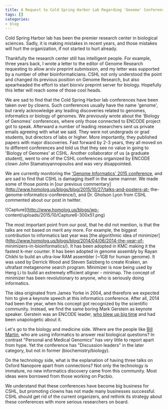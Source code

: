 ```yaml
---
title: A Request to Cold Spring Harbor Lab Regarding 'Genome' Conferences
tags: []
categories:
- blog
---
```

Cold Spring Harbor lab has been the premier research center in biological
sciences. Sadly, it is making mistakes in recent years, and those mistakes
will hurt the organization, if not started to hurt already.
<!--more-->

Thankfully the research center still has intelligent people. For example,
three years back, I wrote a letter to the editor of Genome Research requesting
to allow arxiv preprint submission, and my letter was supported by a number of
other bioinformaticians. CSHL not only understood the point and changed its
previous position on Genome Research, but also spearheaded the effort to start
biorxiv preprint server for biology. Hopefully this letter will reach some of
those cool heads.

We are sad to find that the Cold Spring Harbor lab conferences have been taken
over by clowns. Such conferences usually have the name 'genome', but rarely
acknowledge any leading discoveries related to genomes, informatics or biology
of genomes. We previously wrote about the 'Biology of Genomes' conferences,
where only those connected to ENCODE project got to speak. Afterward a number
of leading researchers sent us private emails agreeing with what we said. They
were not undergrads or grad students, but directors of labs or higher. More
importantly, they published papers with major discoveries. Fast forward by 2-3
years, they all moved on to different conferences and told us that they see no
value in going to 'Biology of Genomes' at CSHL. Another collaborator of us (a
graduate student), went to one of the CSHL conferences organized by ENCODE
clown John Stamatoyannopoulos and was very disappointed.

We are currently monitoring the ['Genome Informatics' 2015
conference](https://meetings.cshl.edu/meetings.aspx?meet=info&year=15), and
are sad to find that CSHL is damaging itself in the same manner. We made some
of those points in [our previous
commentary](http://www.homolog.us/blogs/blog/2015/10/27/talks-and-posters-at-
the-genome-informatics-conference/), and Dr. Gholson Lyon from CSHL commented
about our post in twitter.

![Capture](http://www.homolog.us/blogs/wp-
content/uploads/2015/10/Capture6-300x51.png)

The most important point from our post, that he did not mention, is that the
talks are not based on merit any more. For example, the biggest contribution
to informatics last year was [the algorithmic idea of
minimizer](http://www.homolog.us/blogs/blog/2014/04/06/2014-the-year-of-
minimizers-in-bioinformatics/). It has been adopted in KMC making it the
fastest k-mer counter. It has been adopted in genome assembly by Rayan Chikhi
to build an ultra-low RAM assembler (~1GB for human genome). It was used by
Derrick Wood and Steven Salzberg to create Kraken, an ultrafast metagenome
search program. Minimizer is now being used by Heng Li to build an extremely
efficient aligner - minimap. The concept of minimizer has been revolutionary
to anyone, who is seriously doing informatics.

The idea originated from James Yorke in 2004, and therefore we expected him to
give a keynote speech at this informatics conference. After all, 2014 had been
the year, when his concept got recognized by the scientific community.
Instead, we find the same boring Mark Gerstein as keynote speaker. Gerstein
was an ENCODE leader, [who blew up big
time](http://gbe.oxfordjournals.org/content/early/2013/02/20/gbe.evt028) and
had been unapologetic about it.

Let's go to the biology and medicine side. Where are the people like [Bill
Martin](https://en.wikipedia.org/wiki/William_F._Martin), who are using
informatics to answer real biological questions? In contrast "Personal and
Medical Genomics" has very little to report apart from hype. Yet the
conference has "Discussion leaders" in the later category, but not in former
(biochemistry/biology).

On the technology side, what is the explanation of having three talks on
Oxford Nanopore apart from connections? Not only the technology is immature,
no new informatics discovery came from this community. Most ideas were
borrowed from those working on Pacbio.

We understand that these conferences have become big business for CSHL, but
promoting clowns has not made many businesses successful. CSHL should get rid
of the current organizers, and rethink its strategy about these conferences
with more serious researchers on board.

